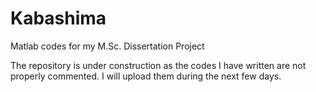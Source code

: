 # Kabashima
Matlab codes for my M.Sc. Dissertation Project


The repository is under construction as the codes I have written are not properly commented. I will upload them during the next few days.


